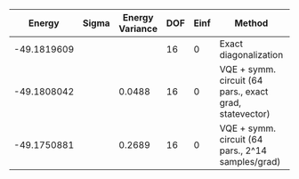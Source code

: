 | Energy      | Sigma | Energy Variance | DOF | Einf | Method                                                  | Data Repository |
|-------------|-------|-----------------|-----|------|---------------------------------------------------------|-----------------|
| -49.1819609 |       |                 | 16  | 0    | Exact diagonalization                                   |                 |
| -49.1808042 |       | 0.0488          | 16  | 0    | VQE + symm. circuit (64 pars., exact grad, statevector) |                 |
| -49.1750881 |       | 0.2689          | 16  | 0    | VQE + symm. circuit (64 pars., 2^14 samples/grad)       |                 |
